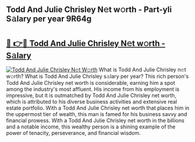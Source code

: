 ## Todd And Julie Chrisley N𝚎t w𝚘rth - Part-yli S𝚊lary per year 9R64g

# <h2><a href="http://gc3n3da.nevu.top/?p=Todd+And+Julie+Chrisley">🔗 👉🔴 Todd And Julie Chrisley N𝚎t w𝚘rth - S𝚊lary</a></h2>

[![Todd And Julie Chrisley N𝚎t W𝚘rth](https://i.imgur.com/Oavwk0R.jpeg)](http://gc3n3da.nevu.top/?p=Todd+And+Julie+Chrisley)
What is Todd And Julie Chrisley n𝚎t w𝚘rth? What is Todd And Julie Chrisley s𝚊lary per year?
This rich person's Todd And Julie Chrisley net worth is considerable, earning him a spot among the industry's most affluent. His income from his employment is impressive, but it is outmatched by Todd And Julie Chrisley net worth, which is attributed to his diverse business activities and extensive real estate portfolio. With a Todd And Julie Chrisley net worth that places him in the uppermost tier of wealth, this man is famed for his business savvy and financial prowess. With a Todd And Julie Chrisley net worth in the billions and a notable income, this wealthy person is a shining example of the power of tenacity, perseverance, and financial wisdom.
